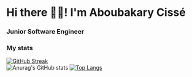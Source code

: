 # Hi there 👋🏽! I'm Aboubakary Cissé
### Junior Software Engineer
### My stats

[![GitHub Streak](https://github-readme-streak-stats.herokuapp.com?user=Aboubakary833&theme=highcontrast&hide_border=true)](https://git.io/streak-stats)
<br />
![Anurag's GitHub stats](https://github-readme-stats.vercel.app/api?username=Aboubakary833&theme=radical&show_icons=true)
[![Top Langs](https://github-readme-stats.vercel.app/api/top-langs?username=Aboubakary833&theme=dark&layout=compact)](https://github.com/Aboubakary833/github-readme-stats)

